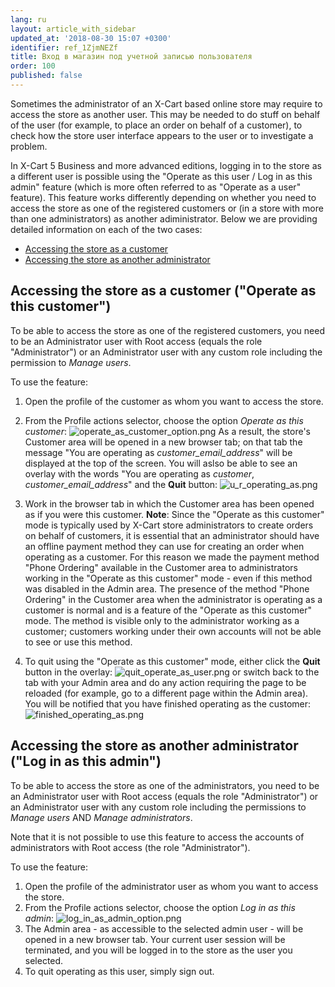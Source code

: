 ```yaml
---
lang: ru
layout: article_with_sidebar
updated_at: '2018-08-30 15:07 +0300'
identifier: ref_1ZjmNEZf
title: Вход в магазин под учетной записью пользователя
order: 100
published: false
---
```

Sometimes the administrator of an X-Cart based online store may require to access the store as another user. This may be needed to do stuff on behalf of the user (for example, to place an order on behalf of a customer), to check how the store user interface appears to the user or to investigate a problem. 

In X-Cart 5 Business and more advanced editions, logging in to the store as a different user is possible using the "Operate as this user / Log in as this admin" feature (which is more often referred to as "Operate as a user" feature). This feature works differently depending on whether you need to access the store as one of the registered customers or (in a store with more than one administrators) as another adiministrator. Below we are providing detailed information on each of the two cases:

   * [Accessing the store as a customer](#accessing-the-store-as-a-customer-operate-as-this-customer)
   * [Accessing the store as another administrator](#accessing-the-store-as-another-administrator-log-in-as-this-admin)

## Accessing the store as a customer ("Operate as this customer")
To be able to access the store as one of the registered customers, you need to be an Administrator user with Root access (equals the role "Administrator") or an Administrator user with any custom role including the permission to *Manage users*.

To use the feature:

   1. Open the profile of the customer as whom you want to access the store.
   2. From the Profile actions selector, choose the option _Operate as this customer_:
      ![operate_as_customer_option.png]({{site.baseurl}}/attachments/ref_26UftgNS/operate_as_customer_option.png)
      As a result, the store's Customer area will be opened in a new browser tab; on that tab the message "You are operating as *customer_email_address*" will be displayed at the top of the screen. You will aslso be able to see an overlay with the words "You are operating as *customer*, *customer_email_address*" and the **Quit** button:
      ![u_r_operating_as.png]({{site.baseurl}}/attachments/ref_26UftgNS/u_r_operating_as.png)
   3. Work in the browser tab in which the Customer area has been opened as if you were this customer.
      **Note**: Since the "Operate as this customer" mode is typically used by X-Cart store administrators to create orders on behalf of customers, it is essential that an administrator should have an offline payment method they can use for creating an order when operating as a customer. For this reason we made the payment method "Phone Ordering" available in the Customer area to administrators working in the "Operate as this customer" mode - even if this method was disabled in the Admin area. The presence of the method "Phone Ordering" in the Customer area when the administrator is operating as a customer is normal and is a feature of the "Operate as this customer" mode. The method is visible only to the administrator working as a customer; customers working under their own accounts will not be able to see or use this method.
      
   4. To quit using the "Operate as this customer" mode, either click the **Quit** button in the overlay:
      ![quit_operate_as_user.png]({{site.baseurl}}/attachments/ref_26UftgNS/quit_operate_as_user.png)
or switch back to the tab with your Admin area and do any action requiring the page to be reloaded (for example, go to a different page within the Admin area). You will be notified that you have finished operating as the customer:
      ![finished_operating_as.png]({{site.baseurl}}/attachments/ref_26UftgNS/finished_operating_as.png)

## Accessing the store as another administrator ("Log in as this admin")
To be able to access the store as one of the administrators, you need to be an Administrator user with Root access (equals the role "Administrator") or an Administrator user with any custom role including the permissions to *Manage users* AND *Manage administrators*.

Note that it is not possible to use this feature to access the accounts of administrators with Root access (the role "Administrator").

To use the feature:

   1. Open the profile of the administrator user as whom you want to access the store.
   2. From the Profile actions selector, choose the option _Log in as this admin_:
      ![log_in_as_admin_option.png]({{site.baseurl}}/attachments/ref_26UftgNS/log_in_as_admin_option.png)
   3. The Admin area - as accessible to the selected admin user - will be opened in a new browser tab. Your current user session will be terminated, and you will be logged in to the store as the user you selected. 
   4. To quit operating as this user, simply sign out.
